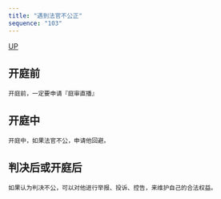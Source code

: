 ```yaml
---
title: "遇到法官不公正"
sequence: "103"
---
```


[UP](/law/law-home.html)

## 开庭前

```text
开庭前，一定要申请『庭审直播』
```

## 开庭中

```text
开庭中，如果法官不公，申请他回避。
```

## 判决后或开庭后

```text
如果认为判决不公，可以对他进行举报、投诉、控告，来维护自己的合法权益。
```

